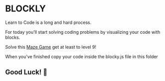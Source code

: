 # BLOCKLY

Learn to Code is a long and hard process.

For today you'll start solving coding problems by visualizing your code with blocks.

Solve this [Maze Game](https://blockly.games/maze) get at least to level 9!

When you've finished copy your code inside the blocky.js file in this folder

## Good Luck! :runner:
